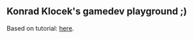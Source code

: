 ## Konrad Klocek's gamedev playground ;)

Based on tutorial: [here](http://kbroman.org/simple_site).
